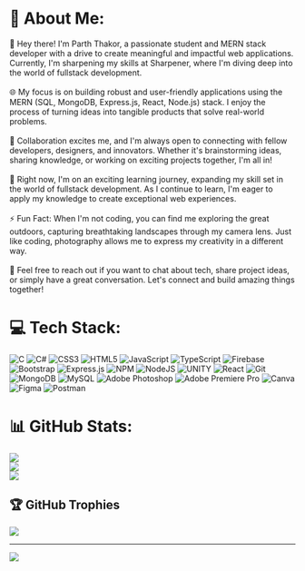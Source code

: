 # 💫 About Me:
👋 Hey there! I'm Parth Thakor, a passionate student and MERN stack developer with a drive to create meaningful and impactful web applications. Currently, I'm sharpening my skills at Sharpener, where I'm diving deep into the world of fullstack development.<br><br>🌐 My focus is on building robust and user-friendly applications using the MERN (SQL, MongoDB, Express.js, React, Node.js) stack. I enjoy the process of turning ideas into tangible products that solve real-world problems.<br><br>🤝 Collaboration excites me, and I'm always open to connecting with fellow developers, designers, and innovators. Whether it's brainstorming ideas, sharing knowledge, or working on exciting projects together, I'm all in!<br><br>🌱 Right now, I'm on an exciting learning journey, expanding my skill set in the world of fullstack development. As I continue to learn, I'm eager to apply my knowledge to create exceptional web experiences.<br><br>⚡ Fun Fact: When I'm not coding, you can find me exploring the great outdoors, capturing breathtaking landscapes through my camera lens. Just like coding, photography allows me to express my creativity in a different way.<br><br>💬 Feel free to reach out if you want to chat about tech, share project ideas, or simply have a great conversation. Let's connect and build amazing things together!


# 💻 Tech Stack:
![C](https://img.shields.io/badge/c-%2300599C.svg?style=for-the-badge&logo=c&logoColor=white) ![C#](https://img.shields.io/badge/c%23-%23239120.svg?style=for-the-badge&logo=c-sharp&logoColor=white) ![CSS3](https://img.shields.io/badge/css3-%231572B6.svg?style=for-the-badge&logo=css3&logoColor=white) ![HTML5](https://img.shields.io/badge/html5-%23E34F26.svg?style=for-the-badge&logo=html5&logoColor=white) ![JavaScript](https://img.shields.io/badge/javascript-%23323330.svg?style=for-the-badge&logo=javascript&logoColor=%23F7DF1E) ![TypeScript](https://img.shields.io/badge/typescript-%23007ACC.svg?style=for-the-badge&logo=typescript&logoColor=white) ![Firebase](https://img.shields.io/badge/firebase-%23039BE5.svg?style=for-the-badge&logo=firebase) ![Bootstrap](https://img.shields.io/badge/bootstrap-%23563D7C.svg?style=for-the-badge&logo=bootstrap&logoColor=white) ![Express.js](https://img.shields.io/badge/express.js-%23404d59.svg?style=for-the-badge&logo=express&logoColor=%2361DAFB) ![NPM](https://img.shields.io/badge/NPM-%23000000.svg?style=for-the-badge&logo=npm&logoColor=white) ![NodeJS](https://img.shields.io/badge/node.js-6DA55F?style=for-the-badge&logo=node.js&logoColor=white) ![UNITY](https://img.shields.io/badge/Unity-%2320232a.svg?style=for-the-badge&logo=unity&logoColor=white) ![React](https://img.shields.io/badge/react-%2320232a.svg?style=for-the-badge&logo=react&logoColor=%2361DAFB)  ![Git](https://img.shields.io/badge/c-%2300599C.svg?style=for-the-badge&logo=c&logoColor=white)  ![MongoDB](https://img.shields.io/badge/MongoDB-%234ea94b.svg?style=for-the-badge&logo=mongodb&logoColor=white) ![MySQL](https://img.shields.io/badge/mysql-%2300f.svg?style=for-the-badge&logo=mysql&logoColor=white) ![Adobe Photoshop](https://img.shields.io/badge/adobephotoshop-%2331A8FF.svg?style=for-the-badge&logo=adobephotoshop&logoColor=white) ![Adobe Premiere Pro](https://img.shields.io/badge/Adobe%20Premiere%20Pro-9999FF.svg?style=for-the-badge&logo=Adobe%20Premiere%20Pro&logoColor=white) ![Canva](https://img.shields.io/badge/Canva-%2300C4CC.svg?style=for-the-badge&logo=Canva&logoColor=white) 	![Figma](https://img.shields.io/badge/figma-%23F24E1E.svg?style=for-the-badge&logo=figma&logoColor=white) ![Postman](https://img.shields.io/badge/Postman-FF6C37?style=for-the-badge&logo=postman&logoColor=white)
# 📊 GitHub Stats:
![](https://github-readme-stats.vercel.app/api?username=codepath26&theme=radical&hide_border=false&include_all_commits=true&count_private=true)<br/>
![](https://github-readme-streak-stats.herokuapp.com/?user=codepath26&theme=radical&hide_border=false)<br/>
![](https://github-readme-stats.vercel.app/api/top-langs/?username=codepath26&theme=radical&hide_border=false&include_all_commits=true&count_private=true&layout=compact)

## 🏆 GitHub Trophies
![](https://github-profile-trophy.vercel.app/?username=codepath26&theme=radical&no-frame=false&no-bg=true&margin-w=4)

---
[![](https://visitcount.itsvg.in/api?id=codepath26&icon=0&color=0)](https://visitcount.itsvg.in)

<!-- Proudly created with GPRM ( https://gprm.itsvg.in ) -->
